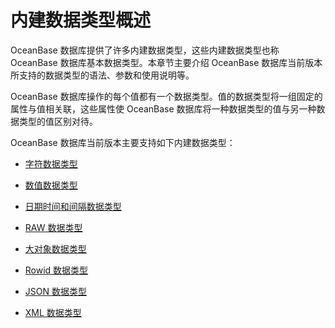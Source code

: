 # 内建数据类型概述

OceanBase 数据库提供了许多内建数据类型，这些内建数据类型也称 OceanBase 数据库基本数据类型。本章节主要介绍 OceanBase 数据库当前版本所支持的数据类型的语法、参数和使用说明等。

OceanBase 数据库操作的每个值都有一个数据类型。值的数据类型将一组固定的属性与值相关联，这些属性使 OceanBase 数据库将一种数据类型的值与另一种数据类型的值区别对待。

OceanBase 数据库当前版本主要支持如下内建数据类型：

* [字符数据类型](2.character-data-type-of-oracle-mode/1.overview-of-character-data-types-of-oracle-mode.md)

* [数值数据类型](3.numeric-data-type-of-oracle-mode/1.overview-of-numeric-data-types-of-oracle-mode.md)

* [日期时间和间隔数据类型](4.date-time-and-interval-data-types-of-oracle-mode/1.overview-of-date-time-and-interval-data-types-of-oracle-mode.md)

* [RAW 数据类型](../1.built-in-data-types-of-oracle-mode/5.raw-data-type-of-oracle-mode.md)

* [大对象数据类型](6.large-object-data-type-of-oracle-mode/1.data-types-of-large-objects-of-oracle-mode.md)

* [Rowid 数据类型](7.rowid-data-type-of-oracle-mode.md)

* [JSON 数据类型](../1.built-in-data-types-of-oracle-mode/10.json-formatted-data-type-oracle-mode/1.json-data-type-overview-of-oracle-mode.md)

* [XML 数据类型](../1.built-in-data-types-of-oracle-mode/11.xml-date-type-of-oracle-mode/1.xml-data-type-overview-of-oracle-mode.md)